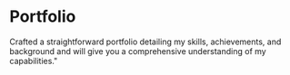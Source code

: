 # Portfolio
Crafted a straightforward portfolio detailing my skills, achievements, and background and will give you a comprehensive understanding of my capabilities."
